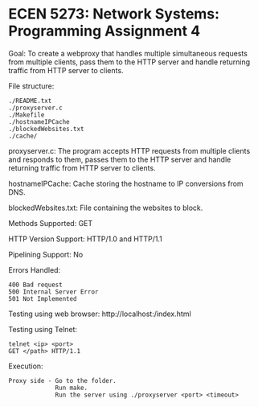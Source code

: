 # ECEN 5273: Network Systems: Programming Assignment 4 #

Goal: To create a webproxy that handles multiple simultaneous requests from multiple clients,
      pass them to the HTTP server and handle returning traffic from HTTP server to clients.

File structure:
```
./README.txt
./proxyserver.c
./Makefile
./hostnameIPCache
./blockedWebsites.txt
./cache/
```

proxyserver.c: The program accepts HTTP requests from multiple clients and responds
          to them, passes them to the HTTP server and handle returning traffic from
          HTTP server to clients.

hostnameIPCache: Cache storing the hostname to IP conversions from DNS.

blockedWebsites.txt: File containing the websites to block.

Methods Supported: GET

HTTP Version Support: HTTP/1.0 and HTTP/1.1

Pipelining Support: No

Errors Handled:
```
400 Bad request
500 Internal Server Error
501 Not Implemented
```

Testing using web browser: http://localhost:<Port number>/index.html

Testing using Telnet:
```
telnet <ip> <port>
GET </path> HTTP/1.1
```
Execution:
```
Proxy side - Go to the folder.
             Run make.
             Run the server using ./proxyserver <port> <timeout>
```
